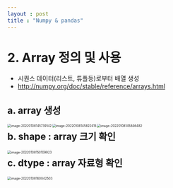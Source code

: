 ```yaml
---
layout : post
title : "Numpy & pandas"
---
```


# 2. Array 정의 및 사용

- 시퀀스 데이터(리스트, 튜플등)로부터 배열 생성
- http://numpy.org/doc/stable/reference/arrays.html



## a. array 생성

<img src="1_.assets/image-20220108145739142.png" alt="image-20220108145739142" style="zoom:50%;" align='left'  />

<img src="1_.assets/image-20220108145822415.png" alt="image-20220108145822415" style="zoom:50%;" align ='left'/>

<img src="1_.assets/image-20220108145846482.png" alt="image-20220108145846482" style="zoom:50%;" align='left' />



## b. shape : array 크기 확인 

<img src="1_.assets/image-20220108150109923.png" alt="image-20220108150109923" style="zoom:50%;" align = 'left'/>

## c. dtype : array 자료형 확인

<img src="1_.assets/image-20220108160042503.png" alt="image-20220108160042503" style="zoom:50%;" align='left' />
